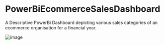 # PowerBiEcommerceSalesDashboard

A Descriptive PowerBi Dashboard depicting various sales categories of an ecommerce organisation for a financial year.

![image](https://github.com/vishsharma0620/PowerBiEcommerceSalesDashboard/assets/133228606/f37ab3f2-2929-4122-90ba-06fd53d70881)
